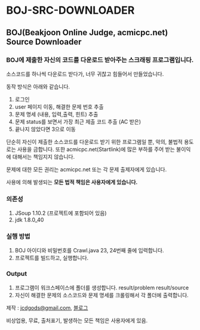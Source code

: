 # BOJ-SRC-DOWNLOADER

## BOJ(Beakjoon Online Judge, acmicpc.net) Source Downloader

### BOJ에 제출한 자신의 코드를 다운로드 받아주는 스크래핑 프로그램입니다.
 소스코드를 하나씩 다운로드 받다가, 너무 귀찮고 힘들어서 만들었습니다.
 
 동작 방식은 아래와 같습니다.
  1. 로그인 
  2. user 페이지 이동, 해결한 문제 번호 추출
  3. 문제 명세 (내용, 입력,출력, 힌트) 추출
  4. 문제 status를 보면서 가장 최근 제출 코드 추출 (AC 받은)
  5. 끝나지 않았다면 3으로 이동 

단순히 자신이 제출한 소스코드를 다운로드 받기 위한 프로그램일 뿐, 악의, 불법적 용도로는 사용을 금합니다.
또한 acmicpc.net(Startlink)에 많은 부하를 주어 받는 불이익에 대해서는 책임지지 않습니다.

문제에 대한 모든 권리는 acmicpc.net 또는 각 문제 출제자에게 있습니다.

사용에 의해 발생되는 **모든 법적 책임은 사용자에게 있습니다.**

### 의존성 
1. JSoup 1.10.2 (프로젝트에 포함되어 있음)
2. jdk 1.8.0_40

### 실행 방법
1. BOJ 아이디와 비밀번호를 Crawl.java 23, 24번째 줄에 입력합니다.
2. 프로젝트를 빌드하고, 실행합니다.

### Output
1. 프로그램이 워크스페이스에 폴더를 생성합니다.
   result/problem
   result/source   
2. 자신이 해결한 문제의 소스코드와 문제 명세를 크롤링해서 각 폴더에 출력합니다.


제작 : jcdgods@gmail.com, [블로그](jcdgods.tistory.com)

비상업용, 무료, 출처표기, 발생하는 모든 책임은 사용자에게 있음.